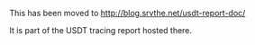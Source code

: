 This has been moved to http://blog.srvthe.net/usdt-report-doc/

It is part of the USDT tracing report hosted there.
